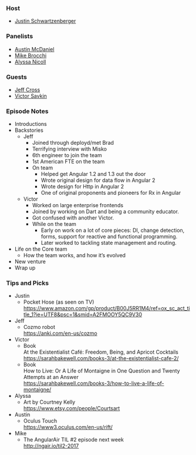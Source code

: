### Host
+ [Justin Schwartzenberger](https://twitter.com/schwarty)

### Panelists
+ [Austin McDaniel](https://twitter.com/amcdnl)
+ [Mike Brocchi](https://twitter.com/Brocco)
+ [Alyssa Nicoll](https://twitter.com/AlyssaNicoll)

### Guests
+ [Jeff Cross](https://twitter.com/jeffbcross)
+ [Victor Savkin](https://twitter.com/victorsavkin)

### Episode Notes
+ Introductions
+ Backstories
  + Jeff
    + Joined through deployd/met Brad
    + Terrifying interview with Misko
    + 6th engineer to join the team
    + 1st American FTE on the team
    + On team
      + Helped get Angular 1.2 and 1.3 out the door
      + Wrote original design for data flow in Angular 2
      + Wrote design for Http in Angular 2
      + One of original proponents and pioneers for Rx in Angular
  + Victor
    + Worked on large enterprise frontends
    + Joined by working on Dart and being a community educator. 
    + Got confused with another Victor.
    + While on the team
      + Early on work on a lot of core pieces: DI, change detection, forms, support for reactive and functional programming.
      + Later worked to tackling state management and routing.
+ Life on the Core team
  + How the team works, and how it’s evolved
+ New venture
+ Wrap up

### Tips and Picks
+ Justin
  + Pocket Hose (as seen on TV)  
  <https://www.amazon.com/gp/product/B00J5RR1M4/ref=ox_sc_act_title_1?ie=UTF8&psc=1&smid=A2FMOOY5QC9V30>
+ Jeff
  + Cozmo robot  
    <https://anki.com/en-us/cozmo>
+ Victor
  + Book  
    At the Existentialist Café: Freedom, Being, and Apricot Cocktails  
    <https://sarahbakewell.com/books-3/at-the-existentialist-cafe-2/>
  + Book  
    How to Live: Or A Life of Montaigne in One Question and Twenty Attempts at an Answer  
    <https://sarahbakewell.com/books-3/how-to-live-a-life-of-montaigne/>
+ Alyssa
  + Art by Courtney Kelly  
    <https://www.etsy.com/people/Courtsart>
+ Austin
  + Oculus Touch  
    <https://www3.oculus.com/en-us/rift/>
+ Mike
  + The AngularAir TIL #2 episode next week  
    <http://ngair.io/til2-2017>
